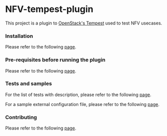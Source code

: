 NFV-tempest-plugin
==================================================

This project is a plugin to [OpenStack's Tempest](https://github.com/openstack/tempest) used to test NFV usecases.

### Installation

Please refer to the following [page](https://github.com/redhat-openstack/nfv-tempest-plugin/blob/master/docs/installation.md).

### Pre-requisites before running the plugin

Please refer to the following [page](https://github.com/redhat-openstack/nfv-tempest-plugin/blob/master/docs/tests_prerequisites_config.md).

### Tests and samples

For the list of tests with description, please refer to the following [page](https://github.com/redhat-openstack/nfv-tempest-plugin/blob/master/docs/tests.md).

For a sample external configuration file, please refer to the following [page](https://github.com/redhat-openstack/nfv-tempest-plugin/blob/master/docs/tests_config.yml.sample).

### Contributing

Please refer to the following [page](https://github.com/redhat-openstack/nfv-tempest-plugin/blob/master/docs/contribution.md).
